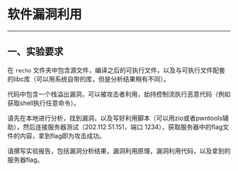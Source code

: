 #  软件漏洞利用

---

## 一、实验要求

在 `recho` 文件夹中包含源文件，编译之后的可执行文件，以及与可执行文件配套的libc库（可以用系统自带的库，但是分析结果稍有不同）。

代码中包含一个栈溢出漏洞，可以被攻击者利用，劫持控制流执行恶意代码（例如获取shell执行任意命令）。

请先在本地进行分析，找到漏洞，以及写好利用脚本（可以用zio或者pwntools辅助），然后连接服务器测试（202.112.51.151，端口 1234），获取服务器中的flag文件的内容，拿到flag即为攻击成功。

请撰写实验报告，包括漏洞分析结果，漏洞利用原理，漏洞利用代码，以及拿到的服务器flag。

